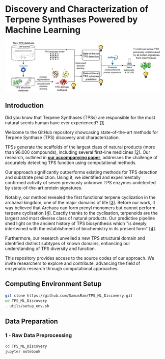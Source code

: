 # Discovery and Characterization of Terpene Synthases Powered by Machine Learning


![](data/fig_overview.png)

## Introduction

Did you know that Terpene Synthases (TPSs) are responsible for the most natural scents human have ever experienced? [[1]](https://pubmed.ncbi.nlm.nih.gov/21114471/)

Welcome to the GitHub repository showcasing state-of-the-art methods for Terpene Synthase (TPS) discovery and characterization. 


TPSs generate the scaffolds of the largest class of natural products (more than 96.000 compounds), including several first-line medicines [[2]](https://pubs.acs.org/doi/pdf/10.1021/acs.accounts.1c00296?casa_token=OzB4p1Y4nLoAAAAA:h85bm9CC10o33CQCMnhF1Th63mVD23YnnOGau7qhTjVhR7233XPV2-GS0LBDbIeQg-_LqjCS7ciCi7g). 
Our research, outlined in **[our accompanying paper](https://www.biorxiv.org/content/10.1101/2024.01.29.577750)**, addresses the challenge of accurately detecting TPS function using computational methods.

Our approach significantly outperforms existing methods for TPS detection and substrate prediction. Using it, we identified and experimentally confirmed activity of seven previously unknown TPS enzymes undetected by state-of-the-art protein signatures. 

Notably, our method revealed the first functional terpene cyclization in the archaeal kingdom, one of the major domains of life [[3]](https://www.nature.com/articles/nrmicro.2017.133).
Before our work, it was believed that Archaea can form prenyl monomers but cannot perform terpene cyclisation [[4]](https://academic.oup.com/femsre/article/47/2/fuad008/7081307). Exactly thanks to the cyclisation, terpenoids are the largest and most diverse class of natural products. Our predictive pipeline shed light on the ancient history of TPS biosynthesis which "is deeply intertwined with the establishment of biochemistry in its present form" [[4]](https://academic.oup.com/femsre/article/47/2/fuad008/7081307).

Furthermore, our research unveiled a new TPS structural domain and identified distinct subtypes of known domains, enhancing our understanding of TPS diversity and function.

This repository provides access to the source codes of our approach. We invite researchers to explore and contribute, advancing the field of enzymatic research through computational approaches.


## Computing Environment Setup

```bash
git clone https://github.com/SamusRam/TPS_ML_Discovery.git
cd TPS_ML_Discovery
. utils/setup_env.sh
```

## Data Preparation
### 1 - Raw Data Preprocessing

```bash
cd TPS_ML_Discovery
jupyter notebook
```


